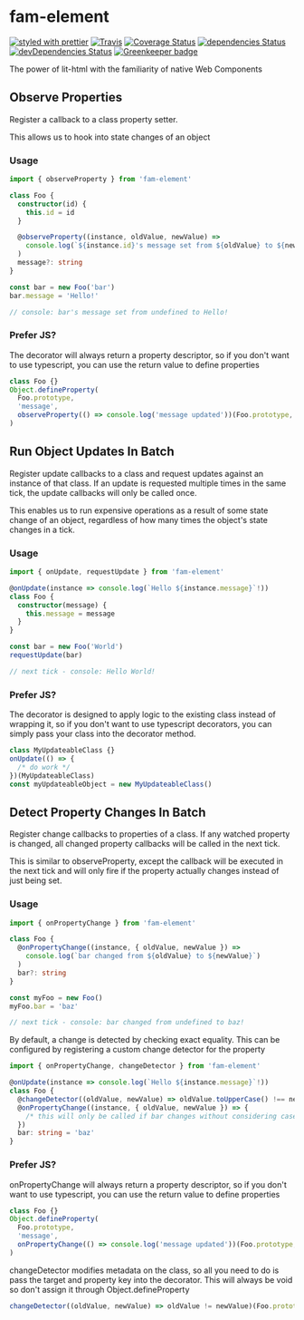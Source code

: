 # fam-element

[![styled with prettier](https://img.shields.io/badge/styled_with-prettier-ff69b4.svg)](https://github.com/prettier/prettier)
[![Travis](https://travis-ci.org/jthogsett/fam-element.svg)](https://travis-ci.org/jthogsett/fam-element)
[![Coverage Status](https://coveralls.io/repos/github/jthogsett/fam-element/badge.svg)](https://coveralls.io/github/jthogsett/fam-element)
[![dependencies Status](https://david-dm.org/jthogsett/fam-element/status.svg)](https://david-dm.org/jthogsett/fam-element)
[![devDependencies Status](https://david-dm.org/jthogsett/fam-element/dev-status.svg)](https://david-dm.org/jthogsett/fam-element?type=dev) [![Greenkeeper badge](https://badges.greenkeeper.io/jthogsett/fam-element.svg)](https://greenkeeper.io/)

The power of lit-html with the familiarity of native Web Components

## Observe Properties

Register a callback to a class property setter.

This allows us to hook into state changes of an object

### Usage

```ts
import { observeProperty } from 'fam-element'

class Foo {
  constructor(id) {
    this.id = id
  }

  @observeProperty((instance, oldValue, newValue) =>
    console.log(`${instance.id}'s message set from ${oldValue} to ${newValue}`)
  )
  message?: string
}

const bar = new Foo('bar')
bar.message = 'Hello!'

// console: bar's message set from undefined to Hello!
```

### Prefer JS?

The decorator will always return a property descriptor, so if you don't want to use typescript, you can use the return value to define properties

```js
class Foo {}
Object.defineProperty(
  Foo.prototype,
  'message',
  observeProperty(() => console.log('message updated'))(Foo.prototype, 'message')
)
```

## Run Object Updates In Batch

Register update callbacks to a class and request updates against an instance of that class. If an update is requested multiple times in the same tick, the update callbacks will only be called once.

This enables us to run expensive operations as a result of some state change of an object, regardless of how many times the object's state changes in a tick.

### Usage

```ts
import { onUpdate, requestUpdate } from 'fam-element'

@onUpdate(instance => console.log(`Hello ${instance.message}`!))
class Foo {
  constructor(message) {
    this.message = message
  }
}

const bar = new Foo('World')
requestUpdate(bar)

// next tick - console: Hello World!
```

### Prefer JS?

The decorator is designed to apply logic to the existing class instead of wrapping it, so if you don't want to use typescript decorators, you can simply pass your class into the decorator method.

```js
class MyUpdateableClass {}
onUpdate(() => {
  /* do work */
})(MyUpdateableClass)
const myUpdateableObject = new MyUpdateableClass()
```

## Detect Property Changes In Batch

Register change callbacks to properties of a class. If any watched property is changed, all changed property callbacks will be called in the next tick.

This is similar to observeProperty, except the callback will be executed in the next tick and will only fire if the property actually changes instead of just being set.

### Usage

```ts
import { onPropertyChange } from 'fam-element'

class Foo {
  @onPropertyChange((instance, { oldValue, newValue }) =>
    console.log(`bar changed from ${oldValue} to ${newValue}`)
  )
  bar?: string
}

const myFoo = new Foo()
myFoo.bar = 'baz'

// next tick - console: bar changed from undefined to baz!
```

By default, a change is detected by checking exact equality. This can be configured by registering a custom change detector for the property

```ts
import { onPropertyChange, changeDetector } from 'fam-element'

@onUpdate(instance => console.log(`Hello ${instance.message}`!))
class Foo {
  @changeDetector((oldValue, newValue) => oldValue.toUpperCase() !== newValue.toUpperCase())
  @onPropertyChange((instance, { oldValue, newValue }) => {
    /* this will only be called if bar changes without considering case sensitivity */
  })
  bar: string = 'baz'
}
```

### Prefer JS?

onPropertyChange will always return a property descriptor, so if you don't want to use typescript, you can use the return value to define properties

```js
class Foo {}
Object.defineProperty(
  Foo.prototype,
  'message',
  onPropertyChange(() => console.log('message updated'))(Foo.prototype, 'message')
)
```

changeDetector modifies metadata on the class, so all you need to do is pass the target and property key into the decorator. This will always be void so don't assign it through Object.defineProperty

```js
changeDetector((oldValue, newValue) => oldValue != newValue)(Foo.prototype, 'message')
```
